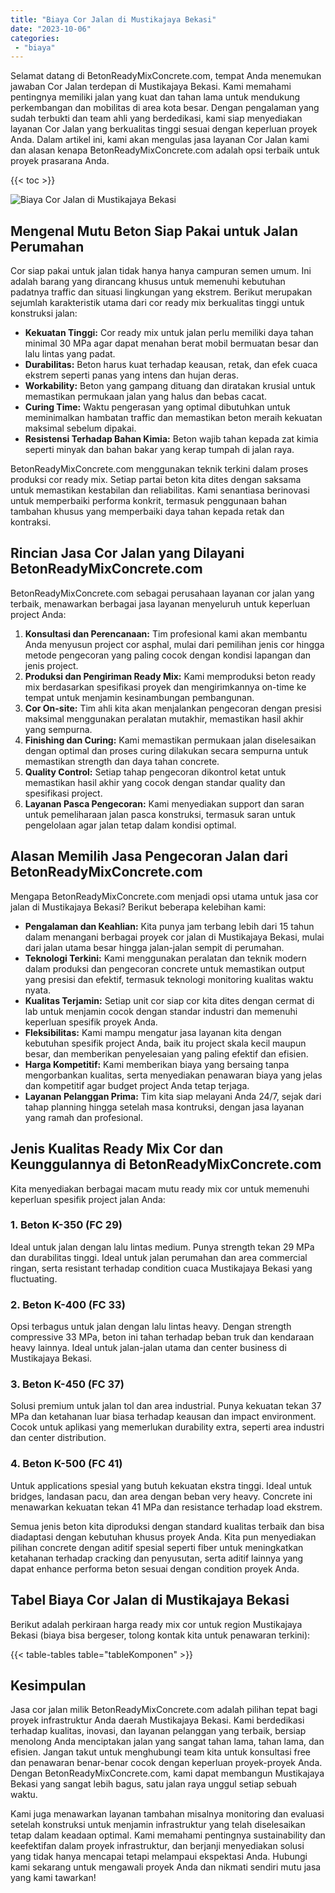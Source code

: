 ```yaml
---
title: "Biaya Cor Jalan di Mustikajaya Bekasi"
date: "2023-10-06"
categories: 
 - "biaya"
---
```


Selamat datang di BetonReadyMixConcrete.com, tempat Anda menemukan jawaban Cor Jalan terdepan di Mustikajaya Bekasi. Kami memahami pentingnya memiliki jalan yang kuat dan tahan lama untuk mendukung perkembangan dan mobilitas di area kota besar. Dengan pengalaman yang sudah terbukti dan team ahli yang berdedikasi, kami siap menyediakan layanan Cor Jalan yang berkualitas tinggi sesuai dengan keperluan proyek Anda. Dalam artikel ini, kami akan mengulas jasa layanan Cor Jalan kami dan alasan kenapa BetonReadyMixConcrete.com adalah opsi terbaik untuk proyek prasarana Anda.

{{< toc >}}

![Biaya Cor Jalan di Mustikajaya Bekasi](https://betoncor8.github.io/cor/harga-beton-readymix-concrete%20(16).png)

## Mengenal Mutu Beton Siap Pakai untuk Jalan Perumahan

Cor siap pakai untuk jalan tidak hanya hanya campuran semen umum. Ini adalah barang yang dirancang khusus untuk memenuhi kebutuhan padatnya traffic dan situasi lingkungan yang ekstrem. Berikut merupakan sejumlah karakteristik utama dari cor ready mix berkualitas tinggi untuk konstruksi jalan:

- **Kekuatan Tinggi:** Cor ready mix untuk jalan perlu memiliki daya tahan minimal 30 MPa agar dapat menahan berat mobil bermuatan besar dan lalu lintas yang padat.
- **Durabilitas:** Beton harus kuat terhadap keausan, retak, dan efek cuaca ekstrem seperti panas yang intens dan hujan deras.
- **Workability:** Beton yang gampang dituang dan diratakan krusial untuk memastikan permukaan jalan yang halus dan bebas cacat.
- **Curing Time:** Waktu pengerasan yang optimal dibutuhkan untuk meminimalkan hambatan traffic dan memastikan beton meraih kekuatan maksimal sebelum dipakai.
- **Resistensi Terhadap Bahan Kimia:** Beton wajib tahan kepada zat kimia seperti minyak dan bahan bakar yang kerap tumpah di jalan raya.

BetonReadyMixConcrete.com menggunakan teknik terkini dalam proses produksi cor ready mix. Setiap partai beton kita dites dengan saksama untuk memastikan kestabilan dan reliabilitas. Kami senantiasa berinovasi untuk memperbaiki performa konkrit, termasuk penggunaan bahan tambahan khusus yang memperbaiki daya tahan kepada retak dan kontraksi.

## Rincian Jasa Cor Jalan yang Dilayani BetonReadyMixConcrete.com

BetonReadyMixConcrete.com sebagai perusahaan layanan cor jalan yang terbaik, menawarkan berbagai jasa layanan menyeluruh untuk keperluan project Anda:

1. **Konsultasi dan Perencanaan:** Tim profesional kami akan membantu Anda menyusun project cor asphal, mulai dari pemilihan jenis cor hingga metode pengecoran yang paling cocok dengan kondisi lapangan dan jenis project.
2. **Produksi dan Pengiriman Ready Mix:** Kami memproduksi beton ready mix berdasarkan spesifikasi proyek dan mengirimkannya on-time ke tempat untuk menjamin kesinambungan pembangunan.
3. **Cor On-site:** Tim ahli kita akan menjalankan pengecoran dengan presisi maksimal menggunakan peralatan mutakhir, memastikan hasil akhir yang sempurna.
4. **Finishing dan Curing:** Kami memastikan permukaan jalan diselesaikan dengan optimal dan proses curing dilakukan secara sempurna untuk memastikan strength dan daya tahan concrete.
5. **Quality Control:** Setiap tahap pengecoran dikontrol ketat untuk memastikan hasil akhir yang cocok dengan standar quality dan spesifikasi project.
6. **Layanan Pasca Pengecoran:** Kami menyediakan support dan saran untuk pemeliharaan jalan pasca konstruksi, termasuk saran untuk pengelolaan agar jalan tetap dalam kondisi optimal.

## Alasan Memilih Jasa Pengecoran Jalan dari BetonReadyMixConcrete.com

Mengapa BetonReadyMixConcrete.com menjadi opsi utama untuk jasa cor jalan di Mustikajaya Bekasi? Berikut beberapa kelebihan kami:

- **Pengalaman dan Keahlian:** Kita punya jam terbang lebih dari 15 tahun dalam menangani berbagai proyek cor jalan di Mustikajaya Bekasi, mulai dari jalan utama besar hingga jalan-jalan sempit di perumahan.
- **Teknologi Terkini:** Kami menggunakan peralatan dan teknik modern dalam produksi dan pengecoran concrete untuk memastikan output yang presisi dan efektif, termasuk teknologi monitoring kualitas waktu nyata.
- **Kualitas Terjamin:** Setiap unit cor siap cor kita dites dengan cermat di lab untuk menjamin cocok dengan standar industri dan memenuhi keperluan spesifik proyek Anda.
- **Fleksibilitas:** Kami mampu mengatur jasa layanan kita dengan kebutuhan spesifik project Anda, baik itu project skala kecil maupun besar, dan memberikan penyelesaian yang paling efektif dan efisien.
- **Harga Kompetitif:** Kami memberikan biaya yang bersaing tanpa mengorbankan kualitas, serta menyediakan penawaran biaya yang jelas dan kompetitif agar budget project Anda tetap terjaga.
- **Layanan Pelanggan Prima:** Tim kita siap melayani Anda 24/7, sejak dari tahap planning hingga setelah masa kontruksi, dengan jasa layanan yang ramah dan profesional.

## Jenis Kualitas Ready Mix Cor dan Keunggulannya di BetonReadyMixConcrete.com

Kita menyediakan berbagai macam mutu ready mix cor untuk memenuhi keperluan spesifik project jalan Anda:

### 1\. Beton K-350 (FC 29)

Ideal untuk jalan dengan lalu lintas medium. Punya strength tekan 29 MPa dan durabilitas tinggi. Ideal untuk jalan perumahan dan area commercial ringan, serta resistant terhadap condition cuaca Mustikajaya Bekasi yang fluctuating.

### 2\. Beton K-400 (FC 33)

Opsi terbagus untuk jalan dengan lalu lintas heavy. Dengan strength compressive 33 MPa, beton ini tahan terhadap beban truk dan kendaraan heavy lainnya. Ideal untuk jalan-jalan utama dan center business di Mustikajaya Bekasi.

### 3\. Beton K-450 (FC 37)

Solusi premium untuk jalan tol dan area industrial. Punya kekuatan tekan 37 MPa dan ketahanan luar biasa terhadap keausan dan impact environment. Cocok untuk aplikasi yang memerlukan durability extra, seperti area industri dan center distribution.

### 4\. Beton K-500 (FC 41)

Untuk applications spesial yang butuh kekuatan ekstra tinggi. Ideal untuk bridges, landasan pacu, dan area dengan beban very heavy. Concrete ini menawarkan kekuatan tekan 41 MPa dan resistance terhadap load ekstrem.

Semua jenis beton kita diproduksi dengan standard kualitas terbaik dan bisa diadaptasi dengan kebutuhan khusus proyek Anda. Kita pun menyediakan pilihan concrete dengan aditif spesial seperti fiber untuk meningkatkan ketahanan terhadap cracking dan penyusutan, serta aditif lainnya yang dapat enhance performa beton sesuai dengan condition proyek Anda.

## Tabel Biaya Cor Jalan di Mustikajaya Bekasi

Berikut adalah perkiraan harga ready mix cor untuk region Mustikajaya Bekasi (biaya bisa bergeser, tolong kontak kita untuk penawaran terkini):

{{< table-tables table="tableKomponen" >}}

## Kesimpulan

Jasa cor jalan milik BetonReadyMixConcrete.com adalah pilihan tepat bagi proyek infrastruktur Anda daerah Mustikajaya Bekasi. Kami berdedikasi terhadap kualitas, inovasi, dan layanan pelanggan yang terbaik, bersiap menolong Anda menciptakan jalan yang sangat tahan lama, tahan lama, dan efisien. Jangan takut untuk menghubungi team kita untuk konsultasi free dan penawaran benar-benar cocok dengan keperluan proyek-proyek Anda. Dengan BetonReadyMixConcrete.com, kami dapat membangun Mustikajaya Bekasi yang sangat lebih bagus, satu jalan raya unggul setiap sebuah waktu.

Kami juga menawarkan layanan tambahan misalnya monitoring dan evaluasi setelah konstruksi untuk menjamin infrastruktur yang telah diselesaikan tetap dalam keadaan optimal. Kami memahami pentingnya sustainability dan keefektifan dalam proyek infrastruktur, dan berjanji menyediakan solusi yang tidak hanya mencapai tetapi melampaui ekspektasi Anda. Hubungi kami sekarang untuk mengawali proyek Anda dan nikmati sendiri mutu jasa yang kami tawarkan!

